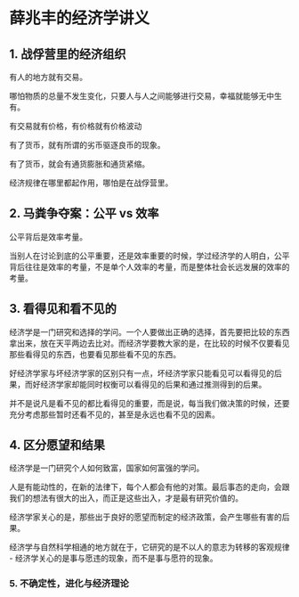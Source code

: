 # 薛兆丰的经济学讲义

## 1. 战俘营里的经济组织

有人的地方就有交易。

哪怕物质的总量不发生变化，只要人与人之间能够进行交易，幸福就能够无中生有。

有交易就有价格，有价格就有价格波动

有了货币，就有所谓的劣币驱逐良币的现象。

有了货币，就会有通货膨胀和通货紧缩。	

经济规律在哪里都起作用，哪怕是在战俘营里。

## 2. 马粪争夺案：公平 vs 效率

公平背后是效率考量。

当别人在讨论到底的公平重要，还是效率重要的时候，学过经济学的人明白，公平背后往往是效率的考量，不是单个人效率的考量，而是整体社会长远发展的效率的考量。

## 3. 看得见和看不见的

经济学是一门研究和选择的学问。一个人要做出正确的选择，首先要把比较的东西拿出来，放在天平两边去比对。而经济学要教大家的是，在比较的时候不仅要看见那些看得见的东西，也要看见那些看不见的东西。

好经济学家与坏经济学家的区别只有一点，坏经济学家只能看见可以看得见的后果，而好经济学家却能同时权衡可以看得见的后果和通过推测得到的后果。

并不是说凡是看不见的都比看得见的重要，而是说，每当我们做决策的时候，还要充分考虑那些暂时还看不见的，甚至是永远也看不见的因素。

## 4. 区分愿望和结果

经济学是一门研究个人如何致富，国家如何富强的学问。

人是有能动性的，在新的法律下，每个人都会有他的对策。最后事态的走向，会跟我们的想法有很大的出入，而正是这些出入，才是最有研究价值的。

经济学家关心的是，那些出于良好的愿望而制定的经济政策，会产生哪些有害的后果。

经济学与自然科学相通的地方就在于，它研究的是不以人的意志为转移的客观规律 - 经济学关心的是事与愿违的现象，而不是事与愿符的现象。

### 5. 不确定性，进化与经济理论



